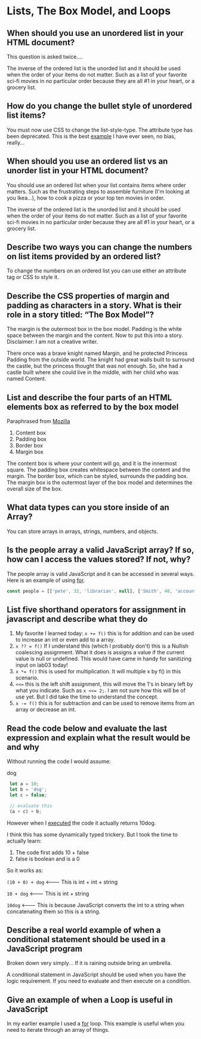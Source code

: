 # Lists, The Box Model, and Loops

## When should you use an unordered list in your HTML document?

This question is asked twice....

The inverse of the ordered list is the unorded list and it should be used when the order of your items do not matter. Such as a list of your favorite sci-fi movies in no particular order because they are all #1 in your heart, or a grocery list.

## How do you change the bullet style of unordered list items?

You must now use CSS to change the list-style-type. The attribute type has been deprecated. This is the best [example](https://codehard84.github.io/hello-world/) I have ever seen, no bias, really...

## When should you use an ordered list vs an unorder list in your HTML document?

You should use an ordered list when your list contains items where order matters. Such as the frustrating steps to assemble furniture (I'm looking at you Ikea...), how to cook a pizza or your top ten movies in order.

The inverse of the ordered list is the unorded list and it should be used when the order of your items do not matter. Such as a list of your favorite sci-fi movies in no particular order because they are all #1 in your heart, or a grocery list.

## Describe two ways you can change the numbers on list items provided by an ordered list?

To change the numbers on an ordered list you can use either an attribute tag or CSS to style it.

## Describe the CSS properties of margin and padding as characters in a story. What is their role in a story titled: “The Box Model”?

The margin is the outermost box in the box model. Padding is the white space between the margin and the content. Now to put this into a story. Disclaimer: I am not a creative writer.

There once was a brave knight named Margin, and he protected Princess Padding from the outside world. The knight had great walls built to surround the castle, but the princess thought that was not enough. So, she had a castle built where she could live in the middle, with her child who was named Content.

## List and describe the four parts of an HTML elements box as referred to by the box model

Paraphrased from [Mozilla](https://developer.mozilla.org/en-US/docs/Learn/CSS/Building_blocks/The_box_model)

1. Content box
2. Padding box
3. Border box
4. Margin box

The content box is where your content will go, and it is the innermost square. The padding box creates whitespace between the content and the margin. The border box, which can be styled, surrounds the padding box. The margin box is the outermost layer of the box model and determines the overall size of the box.

## What data types can you store inside of an Array?

You can store arrays in arrays, strings, numbers, and objects.

## Is the people array a valid JavaScript array? If so, how can I access the values stored? If not, why?

The people array is valid JavaScript and it can be accessed in several ways. Here is an example of using [for](https://replit.com/@sockgnome/ArrayPlay#index.js).

```Javascript
const people = [['pete', 32, 'librarian', null], ['Smith', 40, 'accountant', 'fishing:hiking:rock_climbing'], ['bill', null, 'artist', null]];
```

## List five shorthand operators for assignment in javascript and describe what they do

1. My favorite I learned today: `x += f()` this is for addition and can be used to increase an int or even add to a array.
2. `x ?? = f()` If I understand this (which I probably don't) this is a Nullish coalescing assignment. What it does is assigns a value if the current value is null or undefined. This would have came in handy for sanitizing input on lab03 today!
3. `x *= f()` this is used for multiplication. It will multiple x by f() in this scenario.
4. `<<=` this is the left shift assignment, this will move the 1's in binary left by what you indicate. Such as `x <<= 2;`. I am not sure how this will be of use yet. But I did take the time to understand the concept.
5. `x -= f()` this is for subtraction and can be used to remove items from an array or decrease an int.

## Read the code below and evaluate the last expression and explain what the result would be and why

Without running the code I would assume:

dog

```JavaScript
 let a = 10;
 let b = 'dog';
 let c = false;

 // evaluate this
 (a + c) + b;
```

However when I [executed](https://replit.com/@sockgnome/ArrayPlay#index.js) the code it actually returns 10dog.

I think this has some dynamically typed trickery. But I took the time to actually learn:

1. The code first adds 10 + false
2. false is boolean and is a 0

So it works as:

 `(10 + 0) + dog` <--- This is int + int + string

 `10 + dog` <--- This is int + string
 
 `10dog` <--- This is because JavaScript converts the int to a string when concatenating them so this is a string.

## Describe a real world example of when a conditional statement should be used in a JavaScript program

Broken down very simply... If it is raining outside bring an umbrella.

A conditional statement in JavaScript should be used when you have the logic requirement. If you need to evaluate and then execute on a condition.

## Give an example of when a Loop is useful in JavaScript

In my earlier example I used a [for](https://replit.com/@sockgnome/ArrayPlay#index.js) loop. This example is useful when you need to iterate through an array of things.
